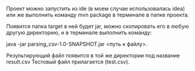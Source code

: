 Проект можно запустить из ide (в моем случае использовалась idea)
или же выполнить команду mvn package в терминале в папке проекта. 

Появится папка target в ней будет jar,
можно скопировать его в любую другую директорию, и в терминале выполнить команду:

java -jar parsing_csv-1.0-SNAPSHOT.jar <путь к файлу>.

Результирующий файл появится в той же директории под название result.csv
Тестовый файл прилагается (test.csv).
